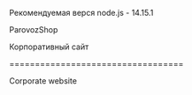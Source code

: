 Рекомендуемая верся node.js - 14.15.1


ParovozShop

Корпоративный сайт

==================================

Corporate website